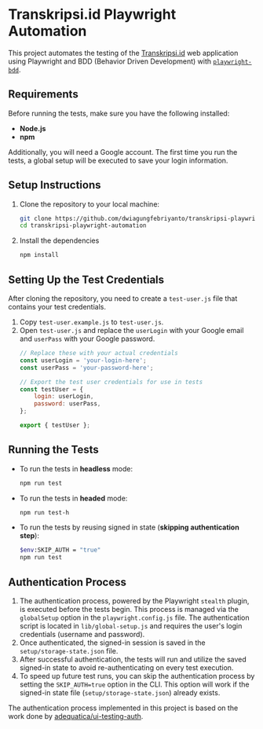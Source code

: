 # Transkripsi.id Playwright Automation

This project automates the testing of the [Transkripsi.id](https://transkripsi.id/) web application using Playwright and BDD (Behavior Driven Development) with [`playwright-bdd`](https://vitalets.github.io/playwright-bdd/#/).

## Requirements

Before running the tests, make sure you have the following installed:
- **Node.js**
- **npm**

Additionally, you will need a Google account. The first time you run the tests, a global setup will be executed to save your login information.

## Setup Instructions

1. Clone the repository to your local machine:
   ```bash
   git clone https://github.com/dwiagungfebriyanto/transkripsi-playwright-automation.git
   cd transkripsi-playwright-automation
   ```
2. Install the dependencies
    ```bash
    npm install
    ```

## Setting Up the Test Credentials

After cloning the repository, you need to create a `test-user.js` file that contains your test credentials. 

1. Copy `test-user.example.js` to `test-user.js`.
2. Open `test-user.js` and replace the `userLogin` with your Google email and `userPass` with your Google password.
    ```javascript
    // Replace these with your actual credentials
    const userLogin = 'your-login-here';
    const userPass = 'your-password-here';

    // Export the test user credentials for use in tests
    const testUser = {
        login: userLogin,
        password: userPass,
    };

    export { testUser };
    ```

## Running the Tests
- To run the tests in **headless** mode:
    ```bash
    npm run test
    ```
- To run the tests in **headed** mode:
    ```bash
    npm run test-h
    ```
- To run the tests by reusing signed in state (**skipping authentication step**):
    ```bash
    $env:SKIP_AUTH = "true"
    npm run test
    ```

## Authentication Process
1. The authentication process, powered by the Playwright `stealth` plugin, is executed before the tests begin. This process is managed via the `globalSetup` option in the `playwright.config.js` file. The authentication script is located in `lib/global-setup.js` and requires the user's login credentials (username and password).
2. Once authenticated, the signed-in session is saved in the `setup/storage-state.json` file.
3. After successful authentication, the tests will run and utilize the saved signed-in state to avoid re-authenticating on every test execution.
4. To speed up future test runs, you can skip the authentication process by setting the `SKIP_AUTH=true` option in the CLI. This option will work if the signed-in state file (`setup/storage-state.json`) already exists.

The authentication process implemented in this project is based on the work done by [adequatica/ui-testing-auth](https://github.com/adequatica/ui-testing-auth).